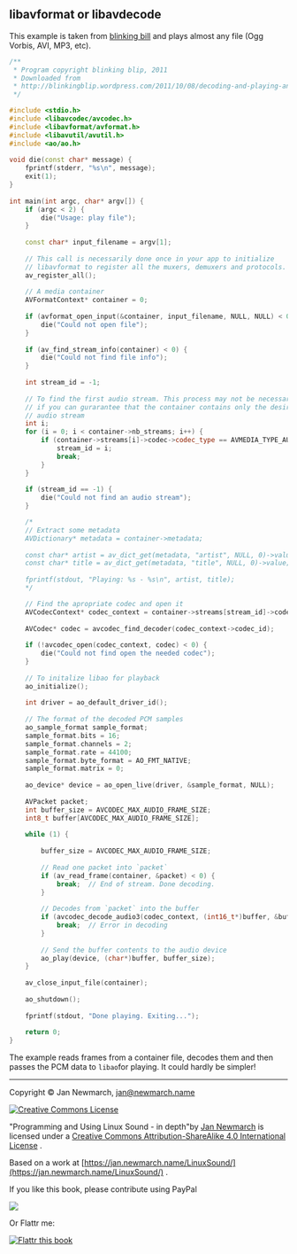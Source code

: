 
##  libavformat or libavdecode 


This example is taken from [blinking bill]( http://blinkingblip.wordpress.com/2011/10/08/decoding-and-playing-an-audio-stream-using-libavcodec-libavformat-and-libao/) and plays almost any file (Ogg Vorbis, AVI, MP3, etc).

```cpp
/**
 * Program copyright blinking blip, 2011
 * Downloaded from 
 * http://blinkingblip.wordpress.com/2011/10/08/decoding-and-playing-an-audio-stream-using-libavcodec-libavformat-and-libao/
 */

#include <stdio.h>
#include <libavcodec/avcodec.h>
#include <libavformat/avformat.h>
#include <libavutil/avutil.h>
#include <ao/ao.h>
 
void die(const char* message) {
    fprintf(stderr, "%s\n", message);
    exit(1);
}
 
int main(int argc, char* argv[]) {
    if (argc < 2) {
        die("Usage: play file");
    }
 
    const char* input_filename = argv[1];
 
    // This call is necessarily done once in your app to initialize
    // libavformat to register all the muxers, demuxers and protocols.
    av_register_all();
 
    // A media container
    AVFormatContext* container = 0;
 
    if (avformat_open_input(&container, input_filename, NULL, NULL) < 0) {
        die("Could not open file");
    }
 
    if (av_find_stream_info(container) < 0) {
        die("Could not find file info");
    }
 
    int stream_id = -1;
 
    // To find the first audio stream. This process may not be necessary
    // if you can gurarantee that the container contains only the desired
    // audio stream
    int i;
    for (i = 0; i < container->nb_streams; i++) {
        if (container->streams[i]->codec->codec_type == AVMEDIA_TYPE_AUDIO) {
            stream_id = i;
            break;
        }
    }
 
    if (stream_id == -1) {
        die("Could not find an audio stream");
    }

    /* 
    // Extract some metadata
    AVDictionary* metadata = container->metadata;
 
    const char* artist = av_dict_get(metadata, "artist", NULL, 0)->value;
    const char* title = av_dict_get(metadata, "title", NULL, 0)->value;
 
    fprintf(stdout, "Playing: %s - %s\n", artist, title);
    */

    // Find the apropriate codec and open it
    AVCodecContext* codec_context = container->streams[stream_id]->codec;
 
    AVCodec* codec = avcodec_find_decoder(codec_context->codec_id);
 
    if (!avcodec_open(codec_context, codec) < 0) {
        die("Could not find open the needed codec");
    }
 
    // To initalize libao for playback
    ao_initialize();
 
    int driver = ao_default_driver_id();
 
    // The format of the decoded PCM samples
    ao_sample_format sample_format;
    sample_format.bits = 16;
    sample_format.channels = 2;
    sample_format.rate = 44100;
    sample_format.byte_format = AO_FMT_NATIVE;
    sample_format.matrix = 0;
 
    ao_device* device = ao_open_live(driver, &sample_format, NULL);
 
    AVPacket packet;
    int buffer_size = AVCODEC_MAX_AUDIO_FRAME_SIZE;
    int8_t buffer[AVCODEC_MAX_AUDIO_FRAME_SIZE];
 
    while (1) {
 
        buffer_size = AVCODEC_MAX_AUDIO_FRAME_SIZE;
 
        // Read one packet into `packet`
        if (av_read_frame(container, &packet) < 0) {
            break;  // End of stream. Done decoding.
        }
 
        // Decodes from `packet` into the buffer
        if (avcodec_decode_audio3(codec_context, (int16_t*)buffer, &buffer_size, &packet) < 1) {
            break;  // Error in decoding
        }
 
        // Send the buffer contents to the audio device
        ao_play(device, (char*)buffer, buffer_size);
    }
 
    av_close_input_file(container);
 
    ao_shutdown();
 
    fprintf(stdout, "Done playing. Exiting...");
 
    return 0;
}
```


The example reads frames from a container file,
decodes them and then passes the PCM data to `libao`for playing. It could hardly be simpler!

***


Copyright © Jan Newmarch, jan@newmarch.name


<a href="http://creativecommons.org/licenses/by-sa/4.0/" rel="license">
<img alt="Creative Commons License" src="https://i.creativecommons.org/l/by-sa/4.0/88x31.png" style="border-width:0"/>
</a>


"Programming and Using Linux Sound - in depth"by [Jan Newmarch](https://jan.newmarch.name) is licensed under a [Creative Commons Attribution-ShareAlike 4.0 International License](http://creativecommons.org/licenses/by-sa/4.0/) .


Based on a work at [https://jan.newmarch.name/LinuxSound/](https://jan.newmarch.name/LinuxSound/) .


If you like this book, please contribute using PayPal


<a href="https://www.paypal.com/cgi-bin/webscr?cmd=_donations&amp;business=jan%40newmarch%2ename&amp;lc=AU&amp;item_name=LinuxSound&amp;currency_code=AUD&amp;bn=PP%2dDonationsBF%3abtn_donateCC_LG%2egif%3aNonHosted">
<img src="https://www.paypalobjects.com/WEBSCR-640-20110401-1/en_AU/i/btn/btn_donateCC_LG.gif"/>
</a>


Or Flattr me:


<a href="https://flattr.com/submit/auto?user_id=jannewmarch&amp;url=http://jan.newmarch.name&amp;title=Linux%20Sound&amp;description=Programming%20and%20Using%20Linu%20Sound&amp;language=en_GB&amp;tags=linux,sound,alsa,pulseaudio,JavaSound,MIDI&amp;category=text">
<img alt="Flattr this book" src="https://api.flattr.com/button/flattr-badge-large.png"/>
</a>
